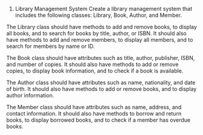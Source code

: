 1. Library Management System
   Create a library management system that includes the following classes: Library, Book, Author, and Member.

The Library class should have methods to add and remove books, to display all books, and to search for books by title,
author, or ISBN.
It should also have methods to add and remove members, to display all members, and to search for
members by name or ID.

The Book class should have attributes such as title, author, publisher, ISBN, and number of copies.
It should also have
methods to add or remove copies, to display book information, and to check if a book is available.

The Author class should have attributes such as name, nationality, and date of birth.
It should also have methods to add
or remove books, and to display author information.

The Member class should have attributes such as name, address, and contact information.
It should also have methods to
borrow and return books, to display borrowed books, and to check if a member has overdue books.
